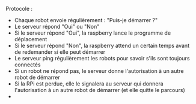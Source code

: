 Protocole :

- Chaque robot envoie régulièrement : "Puis-je démarrer ?"
- Le serveur répond "Oui" ou "Non"
- Si le serveur répond "Oui", la raspberry lance le programme de déplacement
- Si le serveur répond "Non", la raspberry attend un certain temps avant de redemander si elle peut démarrer
- Le serveur ping régulièrement les robots pour savoir s'ils sont toujours connectés
- Si un robot ne répond pas, le serveur donne l'autorisation à un autre robot de démarrer
- Si la RPi est perdue, elle le signalera au serveur qui donnera l'autorisation à un autre robot de démarrer (et elle quitte le parcours)
- 